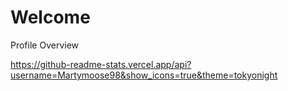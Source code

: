 # Welcome
Profile Overview

https://github-readme-stats.vercel.app/api?username=Martymoose98&show_icons=true&theme=tokyonight

